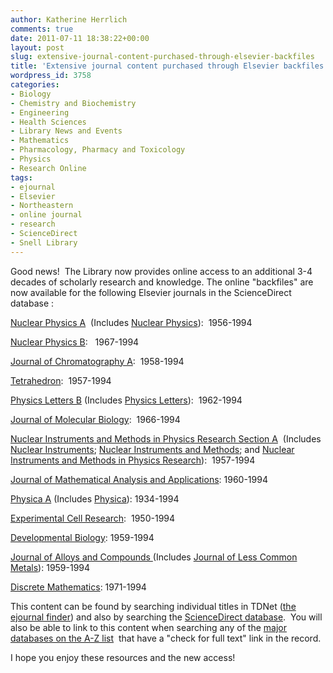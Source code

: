 ```yaml
---
author: Katherine Herrlich
comments: true
date: 2011-07-11 18:38:22+00:00
layout: post
slug: extensive-journal-content-purchased-through-elsevier-backfiles
title: 'Extensive journal content purchased through Elsevier backfiles '
wordpress_id: 3758
categories:
- Biology
- Chemistry and Biochemistry
- Engineering
- Health Sciences
- Library News and Events
- Mathematics
- Pharmacology, Pharmacy and Toxicology
- Physics
- Research Online
tags:
- ejournal
- Elsevier
- Northeastern
- online journal
- research
- ScienceDirect
- Snell Library
---
```


Good news!  The Library now provides online access to an additional 3-4 decades of scholarly research and knowledge. The online "backfiles" are now available for the following Elsevier journals in the ScienceDirect database :

[Nuclear Physics A](http://0-www.sciencedirect.com.ilsprod.lib.neu.edu/science/journal/03759474)  (Includes [Nuclear Physics](http://0-www.sciencedirect.com.ilsprod.lib.neu.edu/science/journal/00295582)):  1956-1994

[Nuclear Physics B](http://0-www.sciencedirect.com.ilsprod.lib.neu.edu/science/journal/05503213):   1967-1994

[Journal of Chromatography A](http://0-www.sciencedirect.com.ilsprod.lib.neu.edu/science/journal/00219673):  1958-1994

[Tetrahedron](http://0-www.sciencedirect.com.ilsprod.lib.neu.edu/science/journal/00404020):  1957-1994

[Physics Letters B](http://0-www.sciencedirect.com.ilsprod.lib.neu.edu/science/journal/03702693) (Includes [Physics Letters](http://0-www.sciencedirect.com.ilsprod.lib.neu.edu/science/journal/00319163)):  1962-1994

[Journal of Molecular Biology](http://0-www.sciencedirect.com.ilsprod.lib.neu.edu/science/journal/00222836):  1966-1994

[Nuclear Instruments and Methods in Physics Research Section A](http://0-www.sciencedirect.com.ilsprod.lib.neu.edu/science/journal/01689002)  (Includes [Nuclear Instruments](http://0-www.sciencedirect.com.ilsprod.lib.neu.edu/science/journal/0369643X); [Nuclear Instruments and Methods](http://0-www.sciencedirect.com.ilsprod.lib.neu.edu/science/journal/0029554X); and [Nuclear Instruments and Methods in Physics Research](http://0-www.sciencedirect.com.ilsprod.lib.neu.edu/science/journal/01675087)):  1957-1994

[Journal of Mathematical Analysis and Applications](http://0-www.sciencedirect.com.ilsprod.lib.neu.edu/science/journal/0022247X): 1960-1994

[Physica A](http://0-www.sciencedirect.com.ilsprod.lib.neu.edu/science/journal/03784371) (Includes [Physica](http://0-www.sciencedirect.com.ilsprod.lib.neu.edu/science/journal/00318914)): 1934-1994

[Experimental Cell Research](http://0-www.sciencedirect.com.ilsprod.lib.neu.edu/science/journal/00144827):  1950-1994

[Developmental Biology](http://0-www.sciencedirect.com.ilsprod.lib.neu.edu/science/journal/00121606): 1959-1994

[Journal of Alloys and Compounds ](http://0-www.sciencedirect.com.ilsprod.lib.neu.edu/science/journal/09258388)(Includes [Journal of Less Common Metals](http://0-www.sciencedirect.com.ilsprod.lib.neu.edu/science/journal/00225088)): 1959-1994

[Discrete Mathematics](http://0-www.sciencedirect.com.ilsprod.lib.neu.edu/science/journal/0012365X): 1971-1994

This content can be found by searching individual titles in TDNet ([the ejournal finder](http://www.lib.neu.edu/online_research/ejournals/)) and also by searching the [ScienceDirect database](http://0-www.sciencedirect.com.ilsprod.lib.neu.edu/).  You will also be able to link to this content when searching any of the [major databases on the A-Z list](http://www.lib.neu.edu/online_research/articles/)  that have a "check for full text" link in the record.

I hope you enjoy these resources and the new access! 

